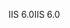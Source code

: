 <span data-ttu-id="ea258-101">IIS 6.0</span><span class="sxs-lookup"><span data-stu-id="ea258-101">IIS 6.0</span></span>